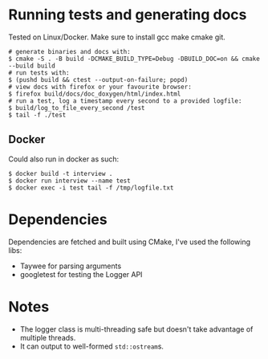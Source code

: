 # Running tests and generating docs
Tested on Linux/Docker. Make sure to install gcc make cmake git.
```
# generate binaries and docs with:
$ cmake -S . -B build -DCMAKE_BUILD_TYPE=Debug -DBUILD_DOC=on && cmake --build build 
# run tests with:
$ (pushd build && ctest --output-on-failure; popd)
# view docs with firefox or your favourite browser:
$ firefox build/docs/doc_doxygen/html/index.html
# run a test, log a timestamp every second to a provided logfile:
$ build/log_to_file_every_second /test
$ tail -f ./test
```
## Docker
Could also run in docker as such:
```
$ docker build -t interview .
$ docker run interview --name test
$ docker exec -i test tail -f /tmp/logfile.txt
```
# Dependencies
Dependencies are fetched and built using CMake, I've used the following libs:
* Taywee for parsing arguments
* googletest for testing the Logger API
# Notes
* The logger class is multi-threading safe but doesn't take advantage of multiple threads.
* It can output to well-formed `std::ostream`s.

